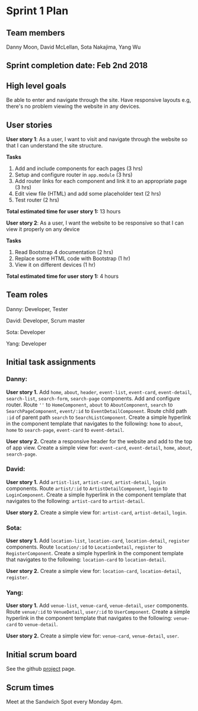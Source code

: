 # Sprint 1 Plan

## Team members
Danny Moon, David McLellan, Sota Nakajima, Yang Wu

## Sprint completion date: Feb 2nd 2018

## High level goals
Be able to enter and navigate through the site. Have responsive layouts e.g, there's no problem viewing the website in any devices.

## User stories

**User story 1**: As a user, I want to visit and navigate through the website so that I can understand the site structure.

**Tasks**
1. Add and include components for each pages (3 hrs)
2. Setup and configure router in ```app.module``` (3 hrs)
3. Add router links for each component and link it to an appropriate page (3 hrs)
4. Edit view file (HTML) and add some placeholder text (2 hrs)
5. Test router (2 hrs)

**Total estimated time for user story 1:** 13 hours

**User story 2**: As a user, I want the website to be responsive so that I can view it properly on any device

**Tasks**
1. Read Bootstrap 4 documentation (2 hrs)
2. Replace some HTML code with Bootstrap (1 hr)
3. View it on different devices (1 hr)

**Total estimated time for user story 1:** 4 hours

## Team roles

Danny: Developer, Tester

David: Developer, Scrum master

Sota: Developer

Yang: Developer

## Initial task assignments

### Danny:

**User story 1.** Add ```home```, ```about```, ```header```, ```event-list```, ```event-card```, ```event-detail```, ```search-list```, ```search-form```, ```search-page``` components. Add and configure router. Route ```''``` to ```HomeComponent```, ```about``` to ```AboutComponent```, ```search``` to ```SearchPageComponent```, ```event/:id``` to ```EventDetailComponent```. Route child path ```:id``` of parent path ```search``` to ```SearchListComponent```. Create a simple hyperlink in the component template that navigates to the following: ```home``` to ```about```, ```home``` to ```search-page```, ```event-card``` to ```event-detail```.

**User story 2.** Create a responsive header for the website and add to the top of app view. Create a simple view for: ```event-card```, ```event-detail```, ```home```, ```about```, ```search-page```.

### David:

**User story 1.** Add ```artist-list```, ```artist-card```, ```artist-detail```, ```login``` components. Route ```artist/:id``` to ```ArtistDetailComponent```, ```login``` to ```LoginComponent```. Create a simple hyperlink in the component template that navigates to the following: ```artist-card``` to ```artist-detail```.

**User story 2.** Create a simple view for: ```artist-card```, ```artist-detail```, ```login```.

### Sota:

**User story 1.** Add ```location-list```, ```location-card```, ```location-detail```, ```register``` components. Route ```location/:id``` to ```LocationDetail```, ```register``` to ```RegisterComponent```. Create a simple hyperlink in the component template that navigates to the following: ```location-card``` to ```location-detail```.

**User story 2.** Create a simple view for: ```location-card```, ```location-detail```, ```register```.

### Yang:

**User story 1.** Add ```venue-list```, ```venue-card```, ```venue-detail```, ```user``` components. Route ```venue/:id``` to ```VenueDetail```, ```user/:id``` to ```UserComponent```. Create a simple hyperlink in the component template that navigates to the following: ```venue-card``` to ```venue-detail```. 


**User story 2.** Create a simple view for: ```venue-card```, ```venue-detail```, ```user```.

## Initial scrum board
See the github [project](https://github.com/wemoon1/soundcamp/projects/1?) page.

## Scrum times
Meet at the Sandwich Spot every Monday 4pm.